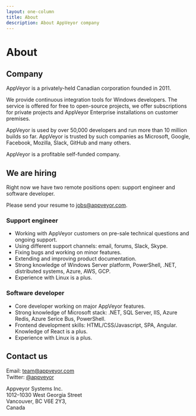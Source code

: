 ```yaml
---
layout: one-column
title: About
description: About AppVeyor company
---
```


# About

## Company

AppVeyor is a privately-held Canadian corporation founded in 2011.

We provide continuous integration tools for Windows developers. The service is offered for free to open-source projects, we offer subscriptions for private projects and AppVeyor Enterprise installations on customer premises.

AppVeyor is used by over 50,000 developers and run more than 10 million builds so far. AppVeyor is trusted by such companies as Microsoft, Google, Facebook, Mozilla, Slack, GitHub and many others.

AppVeyor is a profitable self-funded company.

## We are hiring

Right now we have two remote positions open: support engineer and software developer.

Please send your resume to [jobs@appveyor.com](mailto:jobs@appveyor.com).

### Support engineer

* Working with AppVeyor customers on pre-sale technical questions and ongoing support.
* Using different support channels: email, forums, Slack, Skype.
* Fixing bugs and working on minor features.
* Extending and improving product documentation.
* Strong knowledge of Windows Server platform, PowerShell, .NET, distributed systems, Azure, AWS, GCP.
* Experience with Linux is a plus.

### Software developer

* Core developer working on major AppVeyor features.
* Strong knowledge of Microsoft stack: .NET, SQL Server, IIS, Azure Redis, Azure Serice Bus, PowerShell.
* Frontend development skills: HTML/CSS/Javascript, SPA, Angular. Knowledge of React is a plus.
* Experience with Linux is a plus.

## Contact us

Email: [team@appveyor.com](mailto:team@appveyor.com)<br/>
Twitter: [@appveyor](https://twitter.com/appveyor)

Appveyor Systems Inc.<br/>
1012–1030 West Georgia Street<br/>
Vancouver, BC V6E 2Y3,<br/>
Canada
